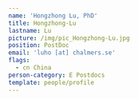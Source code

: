 ```yaml
---
name: 'Hongzhong Lu, PhD'
title: Hongzhong-Lu
lastname: Lu
picture: /img/pic_Hongzhong-Lu.jpg
position: PostDoc
email: 'luho [at] chalmers.se'
flags:
  - cn China
person-category: E Postdocs
template: people/profile
---
```



